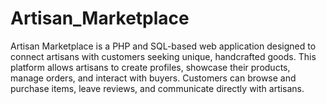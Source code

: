 # Artisan_Marketplace
Artisan Marketplace is a PHP and SQL-based web application designed to connect artisans with customers seeking unique, handcrafted goods. This platform allows artisans to create profiles, showcase their products, manage orders, and interact with buyers. Customers can browse and purchase items, leave reviews, and communicate directly with artisans.
